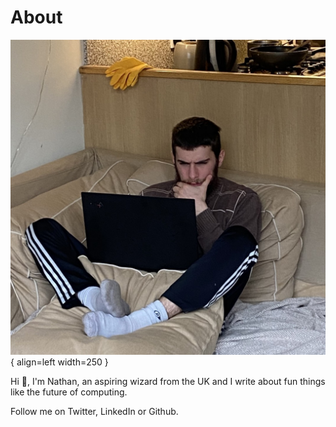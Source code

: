 <!-- --- -->
<!-- hide: -->
<!--   - navigation -->
<!--   - toc -->
<!-- --- -->

# About

<!-- TODO: better photo: something techy -->
![Me](images/me2.jpg){ align=left width=250 }

Hi :wave:, I'm Nathan, an aspiring wizard from the UK and I write about fun things like the future of computing. 

Follow me on Twitter, LinkedIn or Github.
<!-- + links -->

<!-- I am -->
 <!-- perfectionist -->
 <!-- insuferable -->

<!-- Right now I'm working on -->

<!-- I like to write about -->
 <!-- street food  -->
 <!-- design -->
 <!-- human computer UX -->

<!-- I love -->


<!-- ideas -->
<!-- building things -->
<!-- intelligence  -->
<!-- the future of technology and humanity  -->
<!-- and I like to write about the future. -->


<!-- Hacker/Builder -->
<!-- Data science -->
<!-- software -> hardware -->
<!-- Transhumanism  -->


<!-- Im currently interested in learning more about... -->

<!-- Knowledge graphs -->

<!-- Human and machine intelligence -->

<!-- ## Interests -->
<!-- - the future of computing -->


<!-- It is only the attempt to write down your ideas that enables them to develop.” –Wittgenstein (pg 109, Recollections of Wittgenstein);  -->

<!-- TODO: put my big 5 personality test results in -->
